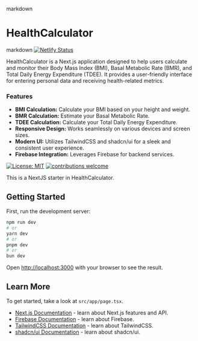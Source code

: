 markdown
# HealthCalculator
markdown
[![Netlify Status](https://api.netlify.com/api/v1/badges/13d77d7c-4098-4a14-828f-0b18e1e99d48/deploy-status)](https://app.netlify.com/sites/healthcalculator/deploys)

HealthCalculator is a Next.js application designed to help users calculate and monitor their Body Mass Index (BMI), Basal Metabolic Rate (BMR), and Total Daily Energy Expenditure (TDEE). It provides a user-friendly interface for entering personal data and receiving health-related metrics.

### Features

-   **BMI Calculation:** Calculate your BMI based on your height and weight.
-   **BMR Calculation:** Estimate your Basal Metabolic Rate.
-   **TDEE Calculation:** Calculate your Total Daily Energy Expenditure.
-   **Responsive Design:** Works seamlessly on various devices and screen sizes.
-   **Modern UI:** Utilizes TailwindCSS and shadcn/ui for a sleek and consistent user experience.
-   **Firebase Integration:** Leverages Firebase for backend services.

[![License: MIT](https://img.shields.io/badge/License-MIT-yellow.svg)](https://opensource.org/licenses/MIT)
[![contributions welcome](https://img.shields.io/badge/contributions-welcome-brightgreen.svg?style=flat)](https://github.com/dworthen/firebase-studio/issues)

This is a NextJS starter in HealthCalculator.

## Getting Started

First, run the development server:

```bash
npm run dev
# or
yarn dev
# or
pnpm dev
# or
bun dev
```

Open [http://localhost:3000](http://localhost:3000) with your browser to see the result.

## Learn More

To get started, take a look at `src/app/page.tsx`.

-   [Next.js Documentation](https://nextjs.org/docs) - learn about Next.js features and API.
-   [Firebase Documentation](https://firebase.google.com/docs) - learn about Firebase.
-   [TailwindCSS Documentation](https://tailwindcss.com/docs/installation) - learn about TailwindCSS.
-   [shadcn/ui Documentation](https://ui.shadcn.com/) - learn about shadcn/ui.

